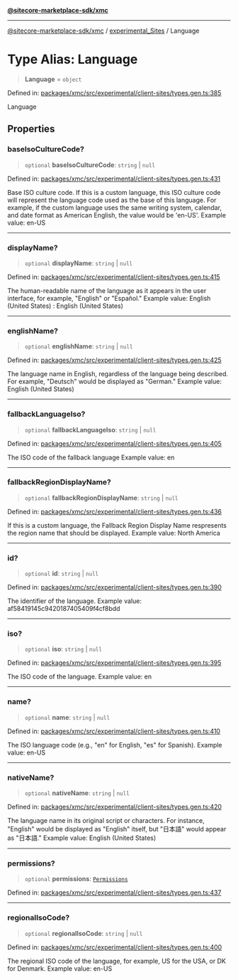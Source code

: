 [**@sitecore-marketplace-sdk/xmc**](../../../../README.md)

***

[@sitecore-marketplace-sdk/xmc](../../../../README.md) / [experimental\_Sites](../README.md) / Language

# Type Alias: Language

> **Language** = `object`

Defined in: [packages/xmc/src/experimental/client-sites/types.gen.ts:385](https://github.com/Sitecore/marketplace-sdk/blob/main/packages/xmc/src/experimental/client-sites/types.gen.ts#L385)

Language

## Properties

### baseIsoCultureCode?

> `optional` **baseIsoCultureCode**: `string` \| `null`

Defined in: [packages/xmc/src/experimental/client-sites/types.gen.ts:431](https://github.com/Sitecore/marketplace-sdk/blob/main/packages/xmc/src/experimental/client-sites/types.gen.ts#L431)

Base ISO culture code. If this is a custom language, this ISO culture code will represent the language code used as the base of this language.
For example, if the custom language uses the same writing system, calendar, and date format as American English, the value would be 'en-US'.
Example value: en-US

***

### displayName?

> `optional` **displayName**: `string` \| `null`

Defined in: [packages/xmc/src/experimental/client-sites/types.gen.ts:415](https://github.com/Sitecore/marketplace-sdk/blob/main/packages/xmc/src/experimental/client-sites/types.gen.ts#L415)

The human-readable name of the language as it appears in the user interface, for example, "English" or "Español."
Example value: English (United States) : English (United States)

***

### englishName?

> `optional` **englishName**: `string` \| `null`

Defined in: [packages/xmc/src/experimental/client-sites/types.gen.ts:425](https://github.com/Sitecore/marketplace-sdk/blob/main/packages/xmc/src/experimental/client-sites/types.gen.ts#L425)

The language name in English, regardless of the language being described. For example, "Deutsch" would be displayed as "German."
Example value: English (United States)

***

### fallbackLanguageIso?

> `optional` **fallbackLanguageIso**: `string` \| `null`

Defined in: [packages/xmc/src/experimental/client-sites/types.gen.ts:405](https://github.com/Sitecore/marketplace-sdk/blob/main/packages/xmc/src/experimental/client-sites/types.gen.ts#L405)

The ISO code of the fallback language
Example value: en

***

### fallbackRegionDisplayName?

> `optional` **fallbackRegionDisplayName**: `string` \| `null`

Defined in: [packages/xmc/src/experimental/client-sites/types.gen.ts:436](https://github.com/Sitecore/marketplace-sdk/blob/main/packages/xmc/src/experimental/client-sites/types.gen.ts#L436)

If this is a custom language, the Fallback Region Display Name respresents the region name that should be displayed.
Example value: North America

***

### id?

> `optional` **id**: `string` \| `null`

Defined in: [packages/xmc/src/experimental/client-sites/types.gen.ts:390](https://github.com/Sitecore/marketplace-sdk/blob/main/packages/xmc/src/experimental/client-sites/types.gen.ts#L390)

The identifier of the language.
Example value: af58419145c9420187405409f4cf8bdd

***

### iso?

> `optional` **iso**: `string` \| `null`

Defined in: [packages/xmc/src/experimental/client-sites/types.gen.ts:395](https://github.com/Sitecore/marketplace-sdk/blob/main/packages/xmc/src/experimental/client-sites/types.gen.ts#L395)

The ISO code of the language.
Example value: en

***

### name?

> `optional` **name**: `string` \| `null`

Defined in: [packages/xmc/src/experimental/client-sites/types.gen.ts:410](https://github.com/Sitecore/marketplace-sdk/blob/main/packages/xmc/src/experimental/client-sites/types.gen.ts#L410)

The ISO language code (e.g., "en" for English, "es" for Spanish).
Example value: en-US

***

### nativeName?

> `optional` **nativeName**: `string` \| `null`

Defined in: [packages/xmc/src/experimental/client-sites/types.gen.ts:420](https://github.com/Sitecore/marketplace-sdk/blob/main/packages/xmc/src/experimental/client-sites/types.gen.ts#L420)

The language name in its original script or characters. For instance, "English" would be displayed as "English" itself, but "日本語" would appear as "日本語."
Example value: English (United States)

***

### permissions?

> `optional` **permissions**: [`Permissions`](Permissions.md)

Defined in: [packages/xmc/src/experimental/client-sites/types.gen.ts:437](https://github.com/Sitecore/marketplace-sdk/blob/main/packages/xmc/src/experimental/client-sites/types.gen.ts#L437)

***

### regionalIsoCode?

> `optional` **regionalIsoCode**: `string` \| `null`

Defined in: [packages/xmc/src/experimental/client-sites/types.gen.ts:400](https://github.com/Sitecore/marketplace-sdk/blob/main/packages/xmc/src/experimental/client-sites/types.gen.ts#L400)

The regional ISO code of the language, for example, US for the USA, or DK for Denmark.
Example value: en-US
